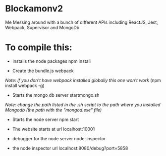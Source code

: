 # Blockamonv2
Me Messing around with a bunch of different APIs including ReactJS, Jest, Webpack, Supervisor and MongoDb


# To compile this:

- Installs the node packages
npm install

- Create the bundle.js
webpack

*Note: if you don't have webpack installed globally this one won't work*
(npm install webpack -g)

- Starts the mongo db server
startmongo.sh

*Note: change the path listed in the .sh script to the path where you installed Mongodb (the path with the "mongod.exe" file)*

- Starts the node server
npm start

- The website starts at url
localhost:10001

- debugger for the node server
node-inspector

- the node inspector url
localhost:8080/debug?port=5858
